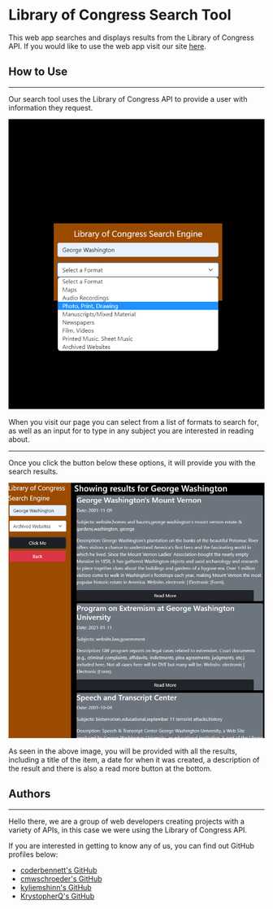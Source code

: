 # **Library of Congress Search Tool**

This web app searches and displays results from the Library of Congress API. If you would like to use the web app visit our site [here](https://coderbennett.github.io/loc-search-tool/).

## **How to Use**

---

Our search tool uses the Library of Congress API to provide a user with information they request.

![Library of Congress Search Engine](assets/Screenshot1.png)

When you visit our page you can select from a list of formats to search for, as well as an input for to type in any subject you are interested in reading about.

---

Once you click the button below these options, it will provide you with the search results.

![Search Results for Archived Websites on George Washington](assets/Screenshot2.png)

As seen in the above image, you will be provided with all the results, including a title of the item, a date for when it was created, a description of the result and there is also a read more button at the bottom.

## **Authors**

---

Hello there, we are a group of web developers creating projects with a variety of APIs, in this case we were using the Library of Congress API.

If you are interested in getting to know any of us, you can find out GitHub profiles below:

* [coderbennett's GitHub](https://github.com/coderbennett)
* [cmwschroeder's GitHub](https://github.com/cmwschroeder)
* [kyliemshinn's GitHub](https://github.com/kyliemshinn)
* [KrystopherQ's GitHub](https://github.com/KrystopherQ)